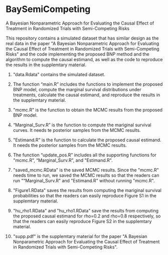 # BaySemiCompeting
A Bayesian Nonparametric Approach for Evaluating the Causal Effect of Treatment in Randomized Trials with Semi-Competing Risks

This repository contains a simulated dataset that has similar design as the real data in the paper "A Bayesian Nonparametric Approach for Evaluating the Causal Effect of Treatment in Randomized Trials with Semi-Competing Risks" and the code implementing the proposed BNP method and the algorithm to compute the causal estimand, as well as the code to reproduce the results in the supplemtary material.  

1. "data.Rdata" contains the simulated dataset. 

2. The function “main.R” includes the functions to implement the proposed BNP model, compute the marginal survival distributions under treatments, calculate the causal estimand, and reproduce the results in the supplemtary material. 

3. "mcmc.R" is the function to obtain the MCMC results from the proposed BNP model. 

4. “Marginal_Surv.R” is the function to compute the mariginal survival curves. It needs te posterior samples from the MCMC results. 

5. "Estimand.R" is the function to calculate the proposed causal estimand. It needs the posterior samples from the MCMC results. 

6. The function “update_pos.R” includes all the supporting functions for "mcmc.R", “Marginal_Surv.R”, and "Estimand.R". 

7. "saved_mcmc.RData" is the saved MCMC results. Since the "mcmc.R" needs time to run, we saved the MCMC results so that the readers can run "“Marginal_Surv.R" and "Estimand.R" without running "mcmc.R". 

8. "Figure1.RData" saves the results from computing the mariginal survival probabilities so that the readers can easily reproduce Figure S1 in the supplemtary material.

9. "hu_rho1.RData" and "hu_rho1.RData" save the results from computing the proposed causal estimand for rho=0.2 and rho=0.8 respectively, so that the readers can easily reproduce Figure S2 in the supplemtary material. 

10. "supp.pdf" is the supplemtary material for the paper "A Bayesian Nonparametric Approach for Evaluating the Causal Effect of Treatment in Randomized Trials with Semi-Competing Risks". 
